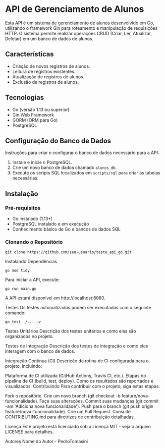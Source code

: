 # API de Gerenciamento de Alunos

Esta API é um sistema de gerenciamento de alunos desenvolvido em Go, utilizando o framework Gin para roteamento e manipulação de requisições HTTP. O sistema permite realizar operações CRUD (Criar, Ler, Atualizar, Deletar) em um banco de dados de alunos.

## Características

- Criação de novos registros de alunos.
- Leitura de registros existentes.
- Atualização de registros de alunos.
- Exclusão de registros de alunos.

## Tecnologias

- Go (versão 1.13 ou superior)
- Gin Web Framework
- GORM (ORM para Go)
- PostgreSQL

## Configuração do Banco de Dados

Instruções para criar e configurar o banco de dados necessário para a API:

1. Instale e inicie o PostgreSQL.
2. Crie um novo banco de dados chamado `alunos_db`.
3. Execute os scripts SQL localizados em `scripts/sql` para criar as tabelas necessárias.

## Instalação

### Pré-requisitos

- Go instalado (1.13+)
- PostgreSQL instalado e em execução
- Conhecimento básico de Go e bancos de dados SQL

### Clonando o Repositório

```git clone https://github.com/seu-usuario/teste_api_go.git```

Instalando Dependências

```go mod tidy```

Para iniciar a API, execute:

```go run main.go```

A API estará disponível em http://localhost:8080.

Testes
Os testes automatizados podem ser executados com o seguinte comando:

```go test ./... -v```

Testes Unitários
Descrição dos testes unitários e como eles são organizados no projeto.

Testes de Integração
Descrição dos testes de integração e como eles interagem com o banco de dados.

Integração Contínua (CI)
Descrição da rotina de CI configurada para o projeto, incluindo:

Plataforma de CI utilizada (GitHub Actions, Travis CI, etc.).
Etapas do pipeline de CI (build, test, deploy).
Como os resultados são reportados e visualizados.
Contribuindo
Para contribuir com o projeto, siga estas etapas:

Fork o repositório.
Crie um novo branch (git checkout -b feature/nova-funcionalidade).
Faça suas alterações.
Commit suas mudanças (git commit -am 'Adiciona nova funcionalidade').
Push para o branch (git push origin feature/nova-funcionalidade).
Crie um Pull Request.
Consulte CONTRIBUTING.md para diretrizes de contribuição detalhadas.

Licença
Este projeto está licenciado sob a Licença MIT - veja o arquivo LICENSE para detalhes.

Autores
Nome do Autor - PedroTomasini

